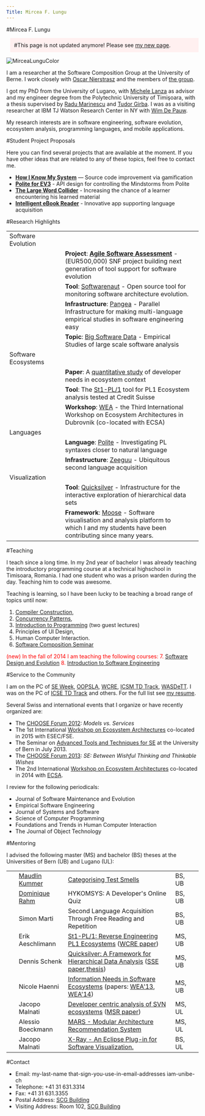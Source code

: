 ```yaml
---
Title: Mircea F. Lungu
---
```

#Mircea F. Lungu
<div style="padding:10px; margin-left: 10px; background-color: #fff0f0">
#This page is not updated anymore! Please see <a href="https://mircealungu.github.io/">my new page</a>.
</div>


![MirceaLunguColor](%assets_url%/files/60/5m1fml2gukq5dt7wfetpi918hbgwpr/MirceaLungu-Homepage.png)


I am a researcher at the Software Composition Group at the University of Berne. I work closely with [Oscar Nierstrasz](%base_url%/staff/oscar) and the members of [the group](/staff).

I got my PhD from the University of Lugano, with [Michele Lanza](http://www.inf.usi.ch/faculty/lanza/) as advisor and my engineer degree from the Polytechnic University of Timişoara, with a thesis supervised by [Radu Marinescu](http://bigfoot.cs.upt.ro/~radum/) and [Tudor Girba](http://tudorgirba.com). I was as a visiting researcher at IBM TJ Watson Research Center in NY with [Wim De Pauw](https://researcher.ibm.com/researcher/view.php?person=us-wim). 

My research interests are in software engineering, software evolution, ecosystem analysis, programming languages, and mobile applications.


#Student Project Proposals

Here you can find several projects that are available at the moment. If you have other ideas that are related to any of these topics, feel free to contact me. 

-  [**How I Know My System**](%base_url%/wiki/projects/HIK-MSY) &mdash; Source code improvement via gamification  
-  **[Polite for EV3](%base_url%/wiki/projects/mastersbachelorsprojects/polite-for-ev3)** - API design for controlling the Mindstorms from Polite 
-  **[The Large Word Collider](/wiki/projects/mastersbachelorsprojects/largewordcollider)** - Increasing the chance of a learner encountering his learned material
-  **[Intelligent eBook Reader](%base_url%/wiki/projects/mastersbachelorsprojects/ebookreaderandroid)** - Innovative app supporting language acquisition

#Research Highlights


| | | |
|---|---|---|
|<div style="width:130px">Software Evolution</div>| |
| | **Project**: **[Agile Software Assessment](/research/snf13)** - (EUR500,000) SNF project building next generation of tool support for software evolution | 
| | **Tool**: [Softwarenaut](/softwarenaut) - Open source tool for monitoring software architecture evolution. |
| | **Infrastructure**: [Pangea](/research/pangea) - Parallel Infrastructure for making multi-language empirical studies in software engineering easy |
| | **Topic**: [Big Software Data](/research/bigsoftwaredata) - Empirical Studies of large scale software analysis|
|<div style="width:130px">Software Ecosystems</div>| |
| | **Paper**: A [quantitative study](/scgbib?query=Haen14a&display=abstract) of developer needs in ecosystem context |
| | **Tool**: The [St1-PL/1](/scgbib?query=Aesc13a&display=abstract) tool for PL1 Ecosystem analysis tested at Credit Suisse |
| | **Workshop**: [WEA](http://wea.github.com) - the Third International Workshop on Ecosystem Architectures in Dubrovnik (co-located with ECSA)|
|  Languages | |
| | **Language**: [Polite](%base_url%/research/Polite) - Investigating PL syntaxes closer to natural language |
| | **Infrastructure**: [Zeeguu](https://www.zeeguu.unibe.ch) - Ubiquitous second language acquisition|
| Visualization| |
| | **Tool**: [Quicksilver](%base_url%/research/quicksilver) - Infrastructure for the interactive exploration of hierarchical data sets |
| | **Framework**: [Moose](http://moosetechnology.org) - Software visualisation and analysis platform to which I and my students have been contributing since many years. |

#Teaching

I teach since a long time. In my 2nd year of bachelor I was already teaching the introductory programming course at a technical highschool in Timisoara, Romania. I had one student who was a prison warden during the day. Teaching him to code was awesome. 

Teaching is learning, so I have been lucky to be teaching a broad range of topics until now: 
1. [Compiler Construction](/teaching/cc), 
2. [Concurrency Patterns](/teaching/cp),
3. [Introduction to Programming](http://www.ltg.unibe.ch/lectures/hs11/ei) (two guest lectures)
4. Principles of UI Design, 
5. Human Computer Interaction. 
6. [Software Composition Seminar](%base_url%/wiki/softwarecompositionseminar)

<span style="color:red">(new) In the fall of 2014 I am teaching the following courses:
7. [Software Design and Evolution](%base_url%/teaching/archive/sde)
8. [Introduction to Software Engineering](%base_url%/teaching/ese) 



#Service to the Community

I am on the PC of
[SE Week](http://ansymo.ua.ac.be/csmr-wcre),
[OOPSLA](http://splashcon.org/), 
[WCRE](http://wcre.wikidot.com/2013),
[ICSM TD Track](http://icsm2013.tue.nl/ProgCommittee/index.html),
[WASDeTT](http://wasdett.org/2013/).
I was on the PC of 
[ICSE TD Track](http://www.ifi.uzh.ch/icse2012/) and others.
For the full list see [my resume](%assets_url%/download/mlcv/MirceaLungu-Resume.pdf).

Several Swiss and international events that I organize or have recently organized are: 


-  The [CHOOSE Forum 2012](http://choose.s-i.ch/events/forum2012): *Models vs. Services*
-  The 1st International [Workshop on Ecosystem Architectures](http://wea.github.io/) co-located in 2015 with ESEC/FSE.
-  The Seminar on [Advanced Tools and Techniques for SE](http://sattose.org/sattose2013) at the University of Bern in July 2013. 
-  The [CHOOSE Forum 2013](http://choose.s-i.ch/events/forum2013): *SE: Between Wishful Thinking and Thinkable Wishes*
-  The 2nd International [Workshop on Ecosystem Architectures](http://wea.github.io/) co-located in 2014 with [ECSA](http://ecsa2014.cs.univie.ac.at/).

I review for the following periodicals: 

-  Journal of Software Maintenance and Evolution
-  Empirical Software Engineering
-  Journal of Systems and Software
-  Science of Computer Programming
-  Foundations and Trends in Human Computer Interaction
-  The Journal of Object Technology


#Mentoring

I advised the following master (MS) and bachelor (BS) theses at the Universities of Bern (UB) and Lugano (UL):


| | | | | |
|---|---|---|---|---|
|&nbsp;&nbsp;| [Maudlin Kummer](%base_url%/wiki/alumni/MaudlinKummer) | [Categorising Test Smells](/archive/projects/Kumm15a.pdf)  | BS, UB |
|&nbsp;&nbsp;| [Dominique Rahm](%base_url%/wiki/alumni/DominiqueRahm) | HYKOMSYS: A Developer's Online Quiz | BS, UB |
|&nbsp;&nbsp;| Simon Marti | Second Language Acquisition Through Free Reading and Repetition | BS, UB |
|&nbsp;&nbsp;| Erik Aeschlimann |  [St1-PL/1: Reverse Engineering PL1 Ecosystems](/archive/masters/Aesc13b.pdf) ([WCRE paper](/scgbib?query=Aesc13a&display=abstract))| MS, UB |
|&nbsp;&nbsp;| Dennis Schenk | [Quicksilver: A Framework for Hierarchical Data Analysis](/archive/masters/Sche14a.pdf) ([SSE paper](/scgbib?query=Sche13a&display=abstract),[thesis](/archive/masters/Sche14a.pdf))| MS, UB |
|&nbsp;&nbsp;| Nicole Haenni | [Information Needs in Software Ecosystems](/archive/masters/Haen14b.pdf) (papers: [WEA'13](/scgbib?query=Haen13a&display=abstract), [WEA'14](/scgbib?query=Haen14a&display=abstract))| MS, UB  |
|&nbsp;&nbsp;| Jacopo Malnati | [Developer centric analysis of SVN ecosystems](http://www.inf.usi.ch/faculty/lanza/Downloads/Maln2009a.pdf) ([MSR paper](/scgbib?query=Maln09a&display=abstract))| MS, UL |
|&nbsp;&nbsp;| Alessio Boeckmann |  [MARS - Modular Architecture Recommendation System](http://www.inf.usi.ch/faculty/lanza/Downloads/Boec2010a.pdf) | MS, UL |
|&nbsp;&nbsp;| Jacopo Malnati | [X-Ray - An Eclipse Plug-in for Software Visualization. ](http://www.inf.usi.ch/faculty/lanza/Downloads/Maln07a.pdf) | BS, UL |

#Contact

- Email: my-last-name that-sign-you-use-in-email-addresses iam-unibe-ch
- Telephone: \+41 31 631.3314
- Fax: \+41 31 631.3355
- Postal Address: [SCG Building](%base_url%/contact)
- Visiting Address: Room 102, [SCG Building](%base_url%/contact)
